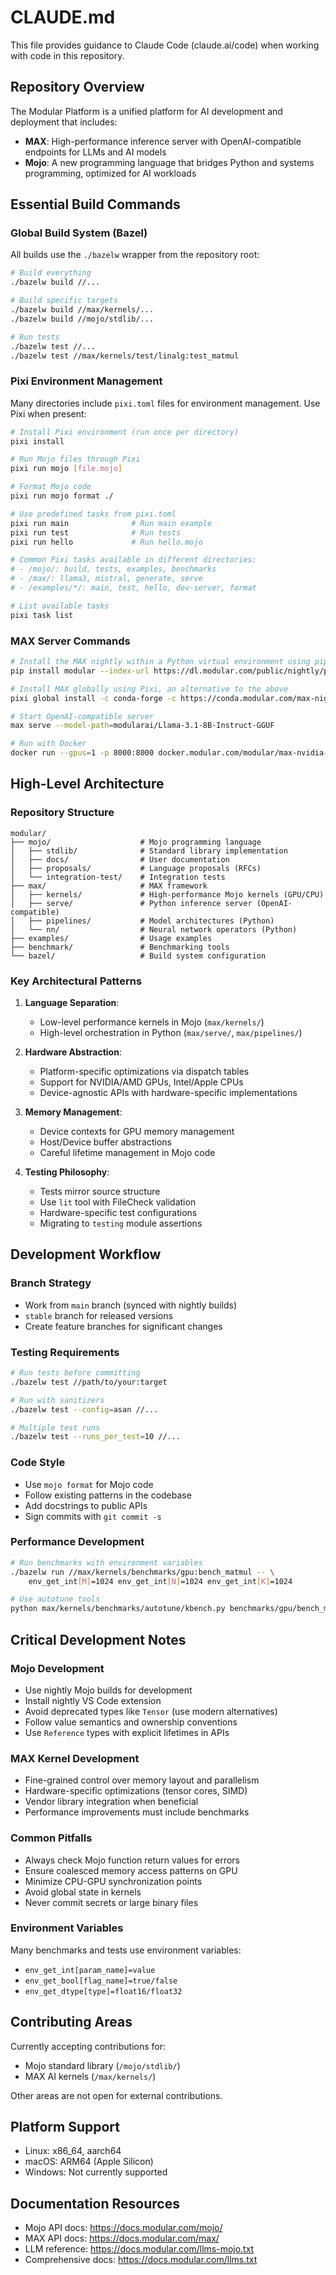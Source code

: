 # CLAUDE.md

This file provides guidance to Claude Code (claude.ai/code) when working with
code in this repository.

## Repository Overview

The Modular Platform is a unified platform for AI development and deployment
that includes:

- **MAX**: High-performance inference server with OpenAI-compatible endpoints
for LLMs and AI models
- **Mojo**: A new programming language that bridges Python and systems
programming, optimized for AI workloads

## Essential Build Commands

### Global Build System (Bazel)

All builds use the `./bazelw` wrapper from the repository root:

```bash
# Build everything
./bazelw build //...

# Build specific targets
./bazelw build //max/kernels/...
./bazelw build //mojo/stdlib/...

# Run tests
./bazelw test //...
./bazelw test //max/kernels/test/linalg:test_matmul
```

### Pixi Environment Management

Many directories include `pixi.toml` files for environment management. Use Pixi
when present:

```bash
# Install Pixi environment (run once per directory)
pixi install

# Run Mojo files through Pixi
pixi run mojo [file.mojo]

# Format Mojo code
pixi run mojo format ./

# Use predefined tasks from pixi.toml
pixi run main              # Run main example
pixi run test              # Run tests
pixi run hello             # Run hello.mojo

# Common Pixi tasks available in different directories:
# - /mojo/: build, tests, examples, benchmarks
# - /max/: llama3, mistral, generate, serve
# - /examples/*/: main, test, hello, dev-server, format

# List available tasks
pixi task list
```

### MAX Server Commands

```bash
# Install the MAX nightly within a Python virtual environment using pip
pip install modular --index-url https://dl.modular.com/public/nightly/python/simple/ --extra-index-url https://download.pytorch.org/whl/cpu

# Install MAX globally using Pixi, an alternative to the above
pixi global install -c conda-forge -c https://conda.modular.com/max-nightly

# Start OpenAI-compatible server
max serve --model-path=modularai/Llama-3.1-8B-Instruct-GGUF

# Run with Docker
docker run --gpus=1 -p 8000:8000 docker.modular.com/modular/max-nvidia-full:latest --model-path modularai/Llama-3.1-8B-Instruct-GGUF
```

## High-Level Architecture

### Repository Structure

```text
modular/
├── mojo/                    # Mojo programming language
│   ├── stdlib/              # Standard library implementation
│   ├── docs/                # User documentation
│   ├── proposals/           # Language proposals (RFCs)
│   └── integration-test/    # Integration tests
├── max/                     # MAX framework
│   ├── kernels/             # High-performance Mojo kernels (GPU/CPU)
│   ├── serve/               # Python inference server (OpenAI-compatible)
│   ├── pipelines/           # Model architectures (Python)
│   └── nn/                  # Neural network operators (Python)
├── examples/                # Usage examples
├── benchmark/               # Benchmarking tools
└── bazel/                   # Build system configuration
```

### Key Architectural Patterns

1. **Language Separation**:
   - Low-level performance kernels in Mojo (`max/kernels/`)
   - High-level orchestration in Python (`max/serve/`, `max/pipelines/`)

2. **Hardware Abstraction**:
   - Platform-specific optimizations via dispatch tables
   - Support for NVIDIA/AMD GPUs, Intel/Apple CPUs
   - Device-agnostic APIs with hardware-specific implementations

3. **Memory Management**:
   - Device contexts for GPU memory management
   - Host/Device buffer abstractions
   - Careful lifetime management in Mojo code

4. **Testing Philosophy**:
   - Tests mirror source structure
   - Use `lit` tool with FileCheck validation
   - Hardware-specific test configurations
   - Migrating to `testing` module assertions

## Development Workflow

### Branch Strategy

- Work from `main` branch (synced with nightly builds)
- `stable` branch for released versions
- Create feature branches for significant changes

### Testing Requirements

```bash
# Run tests before committing
./bazelw test //path/to/your:target

# Run with sanitizers
./bazelw test --config=asan //...

# Multiple test runs
./bazelw test --runs_per_test=10 //...
```

### Code Style

- Use `mojo format` for Mojo code
- Follow existing patterns in the codebase
- Add docstrings to public APIs
- Sign commits with `git commit -s`

### Performance Development

```bash
# Run benchmarks with environment variables
./bazelw run //max/kernels/benchmarks/gpu:bench_matmul -- \
    env_get_int[M]=1024 env_get_int[N]=1024 env_get_int[K]=1024

# Use autotune tools
python max/kernels/benchmarks/autotune/kbench.py benchmarks/gpu/bench_matmul.yaml
```

## Critical Development Notes

### Mojo Development

- Use nightly Mojo builds for development
- Install nightly VS Code extension
- Avoid deprecated types like `Tensor` (use modern alternatives)
- Follow value semantics and ownership conventions
- Use `Reference` types with explicit lifetimes in APIs

### MAX Kernel Development

- Fine-grained control over memory layout and parallelism
- Hardware-specific optimizations (tensor cores, SIMD)
- Vendor library integration when beneficial
- Performance improvements must include benchmarks

### Common Pitfalls

- Always check Mojo function return values for errors
- Ensure coalesced memory access patterns on GPU
- Minimize CPU-GPU synchronization points
- Avoid global state in kernels
- Never commit secrets or large binary files

### Environment Variables

Many benchmarks and tests use environment variables:

- `env_get_int[param_name]=value`
- `env_get_bool[flag_name]=true/false`
- `env_get_dtype[type]=float16/float32`

## Contributing Areas

Currently accepting contributions for:

- Mojo standard library (`/mojo/stdlib/`)
- MAX AI kernels (`/max/kernels/`)

Other areas are not open for external contributions.

## Platform Support

- Linux: x86_64, aarch64
- macOS: ARM64 (Apple Silicon)
- Windows: Not currently supported

## Documentation Resources

- Mojo API docs: <https://docs.modular.com/mojo/>
- MAX API docs: <https://docs.modular.com/max/>
- LLM reference: <https://docs.modular.com/llms-mojo.txt>
- Comprehensive docs: <https://docs.modular.com/llms.txt>
